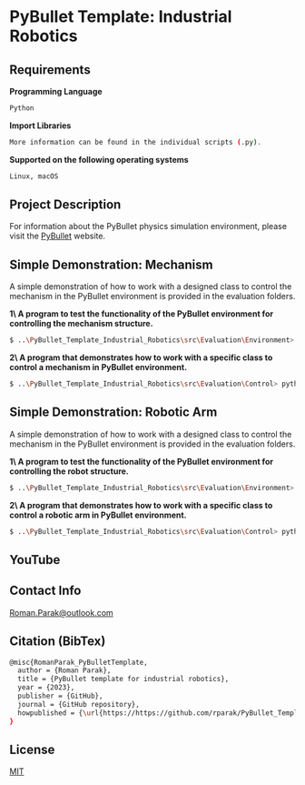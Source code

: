 # PyBullet Template: Industrial Robotics

## Requirements

**Programming Language**

```bash
Python
```

**Import Libraries**
```bash
More information can be found in the individual scripts (.py).
```

**Supported on the following operating systems**
```bash
Linux, macOS
```

## Project Description

For information about the PyBullet physics simulation environment, please visit the [PyBullet](https://pybullet.org/wordpress/) website.

## Simple Demonstration: Mechanism

A simple demonstration of how to work with a designed class to control the mechanism in the PyBullet environment is provided in the evaluation folders.

**1\ A program to test the functionality of the PyBullet environment for controlling the mechanism structure.**

```bash
$ ..\PyBullet_Template_Industrial_Robotics\src\Evaluation\Environment> python3 test_mechanism.py
```

**2\  A program that demonstrates how to work with a specific class to control a mechanism in PyBullet environment.**

```bash
$ ..\PyBullet_Template_Industrial_Robotics\src\Evaluation\Control> python3 test_mechanism.py
```

## Simple Demonstration: Robotic Arm

A simple demonstration of how to work with a designed class to control the mechanism in the PyBullet environment is provided in the evaluation folders.

**1\ A program to test the functionality of the PyBullet environment for controlling the robot structure.**

```bash
$ ..\PyBullet_Template_Industrial_Robotics\src\Evaluation\Environment> python3 test_robot.py
```

**2\ A program that demonstrates how to work with a specific class to control a robotic arm in PyBullet environment.**

```bash
$ ..\PyBullet_Template_Industrial_Robotics\src\Evaluation\Control> python3 test_robot.py
```

## YouTube

## Contact Info
Roman.Parak@outlook.com

## Citation (BibTex)
```bash
@misc{RomanParak_PyBulletTemplate,
  author = {Roman Parak},
  title = {PyBullet template for industrial robotics},
  year = {2023},
  publisher = {GitHub},
  journal = {GitHub repository},
  howpublished = {\url{https://https://github.com/rparak/PyBullet_Template}}
}
```

## License
[MIT](https://choosealicense.com/licenses/mit/)
